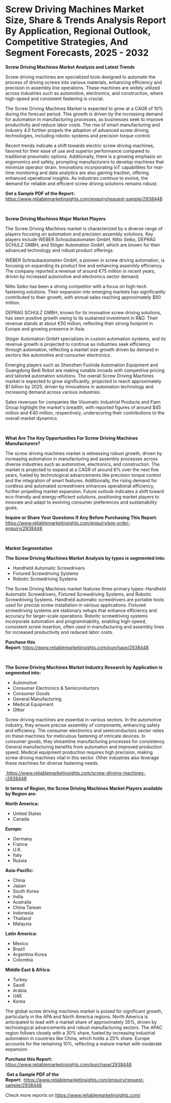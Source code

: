 <p><h1>Screw Driving Machines Market Size, Share & Trends Analysis Report By Application, Regional Outlook, Competitive Strategies, And Segment Forecasts, 2025 - 2032</h1></p><p><strong>Screw Driving Machines Market Analysis and Latest Trends</strong></p>
<p><p>Screw driving machines are specialized tools designed to automate the process of driving screws into various materials, enhancing efficiency and precision in assembly line operations. These machines are widely utilized across industries such as automotive, electronics, and construction, where high-speed and consistent fastening is crucial.</p><p>The Screw Driving Machines Market is expected to grow at a CAGR of 10% during the forecast period. This growth is driven by the increasing demand for automation in manufacturing processes, as businesses seek to improve productivity and reduce labor costs. The rise of smart manufacturing and Industry 4.0 further propels the adoption of advanced screw driving technologies, including robotic systems and precision torque control.</p><p>Recent trends indicate a shift towards electric screw driving machines, favored for their ease of use and superior performance compared to traditional pneumatic options. Additionally, there is a growing emphasis on ergonomics and safety, prompting manufacturers to develop machines that minimize operator strain. Innovations incorporating IoT capabilities for real-time monitoring and data analytics are also gaining traction, offering enhanced operational insights. As industries continue to evolve, the demand for reliable and efficient screw driving solutions remains robust.</p></p>
<p><strong>Get a Sample PDF of the Report:&nbsp;</strong> <a href="https://www.reliablemarketinsights.com/enquiry/request-sample/2938448?utm_campaign=3268&utm_medium=2&utm_source=Github&utm_content=ia&utm_term=15032025&utm_id=screw-driving-machines">https://www.reliablemarketinsights.com/enquiry/request-sample/2938448</a></p>
<p>&nbsp;</p>
<p><strong>Screw Driving Machines Major Market Players</strong></p>
<p><p>The Screw Driving Machines market is characterized by a diverse range of players focusing on automation and precision assembly solutions. Key players include WEBER Schraubautomaten GmbH, Nitto Seiko, DEPRAG SCHULZ GMBH, and Stöger Automation GmbH, which are known for their advanced technology and robust product offerings. </p><p>WEBER Schraubautomaten GmbH, a pioneer in screw driving automation, is focusing on expanding its product line and enhancing assembly efficiency. The company reported a revenue of around €75 million in recent years, driven by increased automotive and electronics sector demand.</p><p>Nitto Seiko has been a strong competitor with a focus on high-tech fastening solutions. Their expansion into emerging markets has significantly contributed to their growth, with annual sales reaching approximately $60 million. </p><p>DEPRAG SCHULZ GMBH, known for its innovative screw driving solutions, has seen positive growth owing to its sustained investment in R&D. Their revenue stands at about €50 million, reflecting their strong footprint in Europe and growing presence in Asia.</p><p>Stöger Automation GmbH specializes in custom automation systems, and its revenue growth is projected to continue as industries seek efficiency through automation, reflecting a market size growth driven by demand in sectors like automotive and consumer electronics.</p><p>Emerging players such as Shenzhen Fushida Automation Equipment and Guangdong Bedi Robot are making notable inroads with competitive pricing and tailored automation solutions. The overall Screw Driving Machines market is expected to grow significantly, projected to reach approximately $1 billion by 2025, driven by innovations in automation technology and increasing demand across various industries. </p><p>Sales revenues for companies like Visumatic Industrial Products and Fiam Group highlight the market's breadth, with reported figures of around $45 million and €40 million, respectively, underscoring their contributions to the overall market dynamics.</p></p>
<p>&nbsp;</p>
<p><strong>What Are The Key Opportunities For Screw Driving Machines Manufacturers?</strong></p>
<p><p>The screw driving machines market is witnessing robust growth, driven by increasing automation in manufacturing and assembly processes across diverse industries such as automotive, electronics, and construction. The market is projected to expand at a CAGR of around 6% over the next five years, fueled by technological advancements like precision torque control and the integration of smart features. Additionally, the rising demand for cordless and automated screwdrivers enhances operational efficiency, further propelling market expansion. Future outlook indicates a shift toward eco-friendly and energy-efficient solutions, positioning market players to innovate and adapt to evolving consumer preferences and sustainability goals.</p></p>
<p><strong>Inquire or Share Your Questions If Any Before Purchasing This Report:</strong> <a href="https://www.reliablemarketinsights.com/enquiry/pre-order-enquiry/2938448?utm_campaign=3268&utm_medium=2&utm_source=Github&utm_content=ia&utm_term=15032025&utm_id=screw-driving-machines">https://www.reliablemarketinsights.com/enquiry/pre-order-enquiry/2938448</a></p>
<p>&nbsp;</p>
<p><strong>Market Segmentation</strong></p>
<p><strong>The Screw Driving Machines Market Analysis by types is segmented into:</strong></p>
<p><ul><li>Handheld Automatic Screwdrivers</li><li>Fixtured Screwdriving Systems</li><li>Robotic Screwdriving Systems</li></ul></p>
<p><p>The Screw Driving Machines market features three primary types: Handheld Automatic Screwdrivers, Fixtured Screwdriving Systems, and Robotic Screwdriving Systems. Handheld automatic screwdrivers are portable tools used for precise screw installation in various applications. Fixtured screwdriving systems are stationary setups that enhance efficiency and accuracy for larger-scale operations. Robotic screwdriving systems incorporate automation and programmability, enabling high-speed, consistent screw insertion, often used in manufacturing and assembly lines for increased productivity and reduced labor costs.</p></p>
<p><strong>Purchase this Report:&nbsp;</strong><a href="https://www.reliablemarketinsights.com/purchase/2938448?utm_campaign=3268&utm_medium=2&utm_source=Github&utm_content=ia&utm_term=15032025&utm_id=screw-driving-machines">https://www.reliablemarketinsights.com/purchase/2938448</a></p>
<p>&nbsp;</p>
<p><strong>The Screw Driving Machines Market Industry Research by Application is segmented into:</strong></p>
<p><ul><li>Automotive</li><li>Consumer Electronics & Semiconductors</li><li>Consumer Goods</li><li>General Manufacturing</li><li>Medical Equipment</li><li>Other</li></ul></p>
<p><p>Screw driving machines are essential in various sectors. In the automotive industry, they ensure precise assembly of components, enhancing safety and efficiency. The consumer electronics and semiconductors sector relies on these machines for meticulous fastening of intricate devices. In consumer goods, they streamline manufacturing processes for consistency. General manufacturing benefits from automation and improved production speed. Medical equipment production requires high precision, making screw driving machines vital in this sector. Other industries also leverage these machines for diverse fastening needs.</p></p>
<p><a href="https://www.reliablemarketinsights.com/screw-driving-machines-r2938448?utm_campaign=3268&utm_medium=2&utm_source=Github&utm_content=ia&utm_term=15032025&utm_id=screw-driving-machines">&nbsp;https://www.reliablemarketinsights.com/screw-driving-machines-r2938448</a></p>
<p><strong>In terms of Region, the Screw Driving Machines Market Players available by Region are:</strong></p>
<p>
    <p> <strong> North America: </strong>
        <ul>
            <li>United States</li>
            <li>Canada</li>
        </ul>
        </p> 
    <p> <strong> Europe: </strong>
        <ul>
            <li>Germany</li>
            <li>France</li>
            <li>U.K.</li>
            <li>Italy</li>
            <li>Russia</li>
        </ul>
        </p> 
    <p> <strong> Asia-Pacific: </strong>
        <ul>
            <li>China</li>
            <li>Japan</li>
            <li>South Korea</li>
            <li>India</li>
            <li>Australia</li>
            <li>China Taiwan</li>
            <li>Indonesia</li>
            <li>Thailand</li>
            <li>Malaysia</li>
        </ul>
        </p> 
    <p> <strong> Latin America: </strong>
        <ul>
            <li>Mexico</li>
            <li>Brazil</li>
            <li>Argentina Korea</li>
            <li>Colombia</li>
        </ul>
        </p> 
    <p> <strong> Middle East & Africa: </strong>
        <ul>
            <li>Turkey</li>
            <li>Saudi</li>
            <li>Arabia</li>
            <li>UAE</li>
            <li>Korea</li>
        </ul>
    </p>
    </p>
<p><p>The global screw driving machines market is poised for significant growth, particularly in the APA and North America regions. North America is anticipated to lead with a market share of approximately 35%, driven by technological advancements and robust manufacturing sectors. The APAC region follows closely with a 30% share, fueled by increasing industrial automation in countries like China, which holds a 25% share. Europe accounts for the remaining 10%, reflecting a mature market with moderate expansion.</p></p>
<p><strong>Purchase this Report: </strong><a href="https://www.reliablemarketinsights.com/purchase/2938448?utm_campaign=3268&utm_medium=2&utm_source=Github&utm_content=ia&utm_term=15032025&utm_id=screw-driving-machines">https://www.reliablemarketinsights.com/purchase/2938448</a></p>
<p>&nbsp;<strong>Get a Sample PDF of the Report:&nbsp;&nbsp;</strong><a href="https://www.reliablemarketinsights.com/enquiry/request-sample/2938448?utm_campaign=3268&utm_medium=2&utm_source=Github&utm_content=ia&utm_term=15032025&utm_id=screw-driving-machines">https://www.reliablemarketinsights.com/enquiry/request-sample/2938448</a></p>
<p><strong></strong></p>
<p>Check more reports on <a href="https://www.reliablemarketinsights.com/?utm_campaign=3268&utm_medium=2&utm_source=Github&utm_content=ia&utm_term=15032025&utm_id=screw-driving-machines">https://www.reliablemarketinsights.com/</a></p>